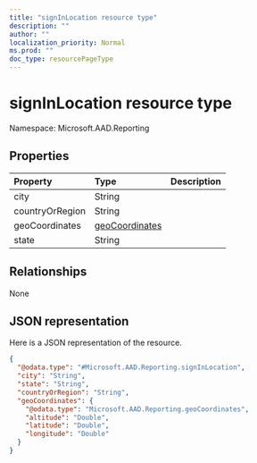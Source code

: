 ```yaml
---
title: "signInLocation resource type"
description: ""
author: ""
localization_priority: Normal
ms.prod: ""
doc_type: resourcePageType
---
```


# signInLocation resource type


Namespace: Microsoft.AAD.Reporting



## Properties
|Property|Type|Description|
|:---|:---|:---|
|city|String||
|countryOrRegion|String||
|geoCoordinates|[geoCoordinates](../resources/microsoft.aad.reporting-geocoordinates.md)||
|state|String||

## Relationships
None

## JSON representation
Here is a JSON representation of the resource.
<!-- {
  "blockType": "resource",
  "@odata.type": "Microsoft.AAD.Reporting.signInLocation"
}
-->
``` json
{
  "@odata.type": "#Microsoft.AAD.Reporting.signInLocation",
  "city": "String",
  "state": "String",
  "countryOrRegion": "String",
  "geoCoordinates": {
    "@odata.type": "Microsoft.AAD.Reporting.geoCoordinates",
    "altitude": "Double",
    "latitude": "Double",
    "longitude": "Double"
  }
}
```

